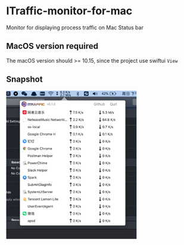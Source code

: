 # ITraffic-monitor-for-mac
Monitor for displaying process traffic on Mac Status bar

## MacOS version required
The macOS version should >= 10.15, since the project use swiftui `View`

## Snapshot
<img src="./snapshot.png" width="350" />
